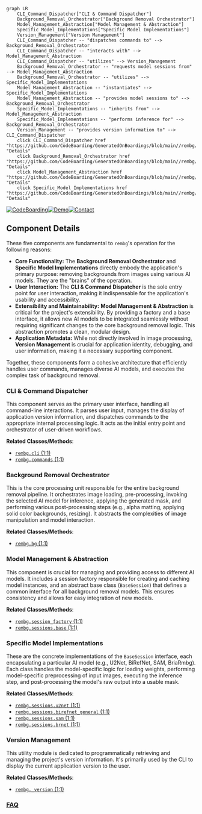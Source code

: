 ```mermaid
graph LR
    CLI_Command_Dispatcher["CLI & Command Dispatcher"]
    Background_Removal_Orchestrator["Background Removal Orchestrator"]
    Model_Management_Abstraction["Model Management & Abstraction"]
    Specific_Model_Implementations["Specific Model Implementations"]
    Version_Management["Version Management"]
    CLI_Command_Dispatcher -- "dispatches commands to" --> Background_Removal_Orchestrator
    CLI_Command_Dispatcher -- "interacts with" --> Model_Management_Abstraction
    CLI_Command_Dispatcher -- "utilizes" --> Version_Management
    Background_Removal_Orchestrator -- "requests model sessions from" --> Model_Management_Abstraction
    Background_Removal_Orchestrator -- "utilizes" --> Specific_Model_Implementations
    Model_Management_Abstraction -- "instantiates" --> Specific_Model_Implementations
    Model_Management_Abstraction -- "provides model sessions to" --> Background_Removal_Orchestrator
    Specific_Model_Implementations -- "inherits from" --> Model_Management_Abstraction
    Specific_Model_Implementations -- "performs inference for" --> Background_Removal_Orchestrator
    Version_Management -- "provides version information to" --> CLI_Command_Dispatcher
    click CLI_Command_Dispatcher href "https://github.com/CodeBoarding/GeneratedOnBoardings/blob/main//rembg/CLI_Command_Dispatcher.md" "Details"
    click Background_Removal_Orchestrator href "https://github.com/CodeBoarding/GeneratedOnBoardings/blob/main//rembg/Background_Removal_Orchestrator.md" "Details"
    click Model_Management_Abstraction href "https://github.com/CodeBoarding/GeneratedOnBoardings/blob/main//rembg/Model_Management_Abstraction.md" "Details"
    click Specific_Model_Implementations href "https://github.com/CodeBoarding/GeneratedOnBoardings/blob/main//rembg/Specific_Model_Implementations.md" "Details"
```
[![CodeBoarding](https://img.shields.io/badge/Generated%20by-CodeBoarding-9cf?style=flat-square)](https://github.com/CodeBoarding/CodeBoarding)[![Demo](https://img.shields.io/badge/Try%20our-Demo-blue?style=flat-square)](https://www.codeboarding.org/demo)[![Contact](https://img.shields.io/badge/Contact%20us%20-%20contact@codeboarding.org-lightgrey?style=flat-square)](mailto:contact@codeboarding.org)

## Component Details

These five components are fundamental to `rembg`'s operation for the following reasons:

*   **Core Functionality:** The **Background Removal Orchestrator** and **Specific Model Implementations** directly embody the application's primary purpose: removing backgrounds from images using various AI models. They are the "brains" of the operation.
*   **User Interaction:** The **CLI & Command Dispatcher** is the sole entry point for user interaction, making it indispensable for the application's usability and accessibility.
*   **Extensibility and Maintainability:** **Model Management & Abstraction** is critical for the project's extensibility. By providing a factory and a base interface, it allows new AI models to be integrated seamlessly without requiring significant changes to the core background removal logic. This abstraction promotes a clean, modular design.
*   **Application Metadata:** While not directly involved in image processing, **Version Management** is crucial for application identity, debugging, and user information, making it a necessary supporting component.

Together, these components form a cohesive architecture that efficiently handles user commands, manages diverse AI models, and executes the complex task of background removal.

### CLI & Command Dispatcher
This component serves as the primary user interface, handling all command-line interactions. It parses user input, manages the display of application version information, and dispatches commands to the appropriate internal processing logic. It acts as the initial entry point and orchestrator of user-driven workflows.


**Related Classes/Methods**:

- <a href="https://github.com/danielgatis/rembg/blob/master/rembg/cli.py#L1-L1" target="_blank" rel="noopener noreferrer">`rembg.cli` (1:1)</a>
- <a href="https://github.com/danielgatis/rembg/blob/master/rembg.py#L1-L1" target="_blank" rel="noopener noreferrer">`rembg.commands` (1:1)</a>


### Background Removal Orchestrator
This is the core processing unit responsible for the entire background removal pipeline. It orchestrates image loading, pre-processing, invoking the selected AI model for inference, applying the generated mask, and performing various post-processing steps (e.g., alpha matting, applying solid color backgrounds, resizing). It abstracts the complexities of image manipulation and model interaction.


**Related Classes/Methods**:

- <a href="https://github.com/danielgatis/rembg/blob/master/rembg/bg.py#L1-L1" target="_blank" rel="noopener noreferrer">`rembg.bg` (1:1)</a>


### Model Management & Abstraction
This component is crucial for managing and providing access to different AI models. It includes a session factory responsible for creating and caching model instances, and an abstract base class (`BaseSession`) that defines a common interface for all background removal models. This ensures consistency and allows for easy integration of new models.


**Related Classes/Methods**:

- <a href="https://github.com/danielgatis/rembg/blob/master/rembg/session_factory.py#L1-L1" target="_blank" rel="noopener noreferrer">`rembg.session_factory` (1:1)</a>
- <a href="https://github.com/danielgatis/rembg/blob/master/rembg/sessions/base.py#L1-L1" target="_blank" rel="noopener noreferrer">`rembg.sessions.base` (1:1)</a>


### Specific Model Implementations
These are the concrete implementations of the `BaseSession` interface, each encapsulating a particular AI model (e.g., U2Net, BiRefNet, SAM, BriaRmbg). Each class handles the model-specific logic for loading weights, performing model-specific preprocessing of input images, executing the inference step, and post-processing the model's raw output into a usable mask.


**Related Classes/Methods**:

- <a href="https://github.com/danielgatis/rembg/blob/master/rembg/sessions/u2net.py#L1-L1" target="_blank" rel="noopener noreferrer">`rembg.sessions.u2net` (1:1)</a>
- <a href="https://github.com/danielgatis/rembg/blob/master/rembg/sessions/birefnet_general.py#L1-L1" target="_blank" rel="noopener noreferrer">`rembg.sessions.birefnet_general` (1:1)</a>
- <a href="https://github.com/danielgatis/rembg/blob/master/rembg/sessions/sam.py#L1-L1" target="_blank" rel="noopener noreferrer">`rembg.sessions.sam` (1:1)</a>
- <a href="https://github.com/danielgatis/rembg/blob/master/rembg.py#L1-L1" target="_blank" rel="noopener noreferrer">`rembg.sessions.brnet` (1:1)</a>


### Version Management
This utility module is dedicated to programmatically retrieving and managing the project's version information. It's primarily used by the CLI to display the current application version to the user.


**Related Classes/Methods**:

- <a href="https://github.com/danielgatis/rembg/blob/master/rembg/_version.py#L1-L1" target="_blank" rel="noopener noreferrer">`rembg._version` (1:1)</a>




### [FAQ](https://github.com/CodeBoarding/GeneratedOnBoardings/tree/main?tab=readme-ov-file#faq)